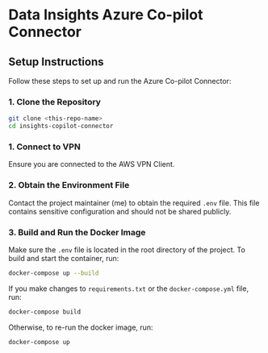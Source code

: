# Data Insights Azure Co-pilot Connector

## Setup Instructions

Follow these steps to set up and run the Azure Co-pilot Connector:

### 1. Clone the Repository

```bash
git clone <this-repo-name>
cd insights-copilot-connector
```

### 1. Connect to VPN
Ensure you are connected to the AWS VPN Client.

### 2. Obtain the Environment File
Contact the project maintainer (me) to obtain the required `.env` file. This file contains sensitive configuration and should not be shared publicly.

### 3. Build and Run the Docker Image

Make sure the `.env` file is located in the root directory of the project. To build and start the container, run:

```bash
docker-compose up --build
```

If you make changes to `requirements.txt` or the `docker-compose.yml` file, run:

```bash
docker-compose build
```

Otherwise, to re-run the docker image, run:

```bash
docker-compose up
```